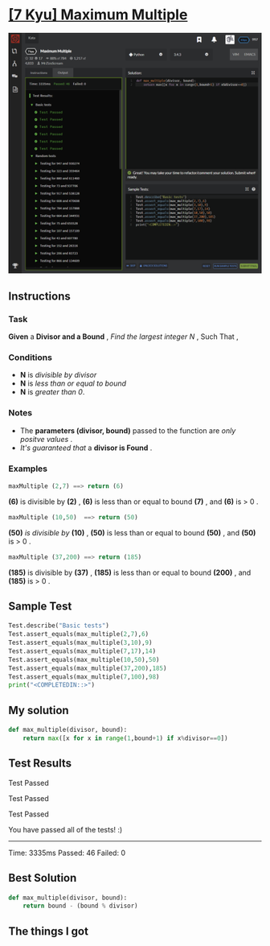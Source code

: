 # [[7 Kyu] Maximum Multiple](https://www.codewars.com/kata/5aba780a6a176b029800041c/train/python)

![image](./Problem.png)


## Instructions

### Task

**Given** a **Divisor and a Bound** , *Find the largest integer N* , Such That ,

### Conditions

- **N** is *divisible by divisor*
- **N** is *less than or equal to bound*
- **N** is *greater than 0*.

### Notes

- The **parameters (divisor, bound)** passed to the function are *only positve values* .
- *It's guaranteed that* a **divisor is Found** .

### Examples

```python
maxMultiple (2,7) ==> return (6)
```

**(6)** is divisible by **(2)** , **(6)** is less than or equal to bound **(7)** , and **(6)** is > 0 .



```python
maxMultiple (10,50)  ==> return (50)
```

**(50)** *is divisible by* **(10)** , **(50)** is less than or equal to bound **(50)** , and **(50)** is > 0 .



```python
maxMultiple (37,200) ==> return (185)
```

**(185)** is divisible by **(37)** , **(185)** is less than or equal to bound **(200)** , and **(185)** is > 0 .



## Sample Test

```python
Test.describe("Basic tests")
Test.assert_equals(max_multiple(2,7),6)
Test.assert_equals(max_multiple(3,10),9)
Test.assert_equals(max_multiple(7,17),14)
Test.assert_equals(max_multiple(10,50),50)
Test.assert_equals(max_multiple(37,200),185)
Test.assert_equals(max_multiple(7,100),98)
print("<COMPLETEDIN::>")
```



## My solution

```python
def max_multiple(divisor, bound):
    return max([x for x in range(1,bound+1) if x%divisor==0])
```



## Test Results

Test Passed

Test Passed

Test Passed

You have passed all of the tests! :)

---------

Time: 3335ms Passed: 46 Failed: 0



## Best Solution

```python
def max_multiple(divisor, bound):
    return bound - (bound % divisor)
```



## The things I got

